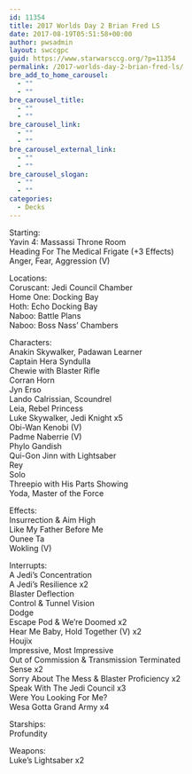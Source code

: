 ```yaml
---
id: 11354
title: 2017 Worlds Day 2 Brian Fred LS
date: 2017-08-19T05:51:58+00:00
author: pwsadmin
layout: swccgpc
guid: https://www.starwarsccg.org/?p=11354
permalink: /2017-worlds-day-2-brian-fred-ls/
bre_add_to_home_carousel:
  - ""
  - ""
bre_carousel_title:
  - ""
  - ""
bre_carousel_link:
  - ""
  - ""
bre_carousel_external_link:
  - ""
  - ""
bre_carousel_slogan:
  - ""
  - ""
categories:
  - Decks
---
```

Starting:  
Yavin 4: Massassi Throne Room  
Heading For The Medical Frigate (+3 Effects)  
Anger, Fear, Aggression (V)

Locations:  
Coruscant: Jedi Council Chamber  
Home One: Docking Bay  
Hoth: Echo Docking Bay  
Naboo: Battle Plans  
Naboo: Boss Nass&#8217; Chambers

Characters:  
Anakin Skywalker, Padawan Learner  
Captain Hera Syndulla  
Chewie with Blaster Rifle  
Corran Horn  
Jyn Erso  
Lando Calrissian, Scoundrel  
Leia, Rebel Princess  
Luke Skywalker, Jedi Knight x5  
Obi-Wan Kenobi (V)  
Padme Naberrie (V)  
Phylo Gandish  
Qui-Gon Jinn with Lightsaber  
Rey  
Solo  
Threepio with His Parts Showing  
Yoda, Master of the Force

Effects:  
Insurrection & Aim High  
Like My Father Before Me  
Ounee Ta  
Wokling (V)

Interrupts:  
A Jedi&#8217;s Concentration  
A Jedi&#8217;s Resilience x2  
Blaster Deflection  
Control & Tunnel Vision  
Dodge  
Escape Pod & We&#8217;re Doomed x2  
Hear Me Baby, Hold Together (V) x2  
Houjix  
Impressive, Most Impressive  
Out of Commission & Transmission Terminated  
Sense x2  
Sorry About The Mess & Blaster Proficiency x2  
Speak With The Jedi Council x3  
Were You Looking For Me?  
Wesa Gotta Grand Army x4

Starships:  
Profundity

Weapons:  
Luke&#8217;s Lightsaber x2